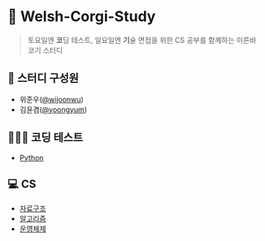 # 🐶 Welsh-Corgi-Study
> 토요일엔 **코**딩 테스트, 일요일엔 **기**술 면접을 위한 CS 공부를 함께하는 이른바 코기 스터디

## 💁 스터디 구성원
- 위준우([@wijoonwu](https://github.com/wijoonwu))
- 김윤겸([@yoongyum](https://github.com/yoongyum))

## 👩🏻‍💻 코딩 테스트
- [Python](https://github.com/wijoonwu/Welsh-Corgi-Study/tree/main/coding-test/python)


## 💻 CS
- [자료구조]()
- [알고리즘]()
- [운영체제]()
